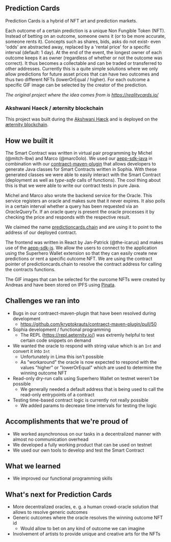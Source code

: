 ## Prediction Cards
Prediction Cards is a hybrid of NFT art and prediction markets.

Each outcome of a certain prediction is a unique Non Fungible Token (NFT). Instead of betting on an outcome, someone owns it (or to be more accurate, someone rents it). Concepts such as shares, bids, asks do not exist- even 'odds' are abstracted away, replaced by a 'rental price' for a specific interval (default: 1 day). At the end of the event, the longest owner of each outcome keeps it as owner (regardless of whether or not the outcome was correct). It thus becomes a collectable and can be traded or transferred to other addresses. Currently this is a quite simple solutions where we only allow predictions for future asset prices that can have two outcomes and thus two different NFTs (lowerOrEqual / higher). For each outcome a specific GIF image can be selected by the creator of the prediction.

_The original project where the idea comes from is https://realitycards.io/_

### Akshwani Haeck / æternity blockchain
This project was built during the [Akshwani Hæck](https://akshwanihaeck.devpost.com/) and is deployed on the [æternity blockchain](https://aeternity.com/).

## How we built it
The Smart Contract was written in virtual pair programming by Michel (@mitch-lbw) and Marco (@marc0olo). We used our [aepp-sdk-java](https://github.com/kryptokrauts/aepp-sdk-java) in combination with our [contraect-maven-plugin](https://github.com/kryptokrauts/contraect-maven-plugin) that allows developers to generate Java classes for Smart Contracts written in Sophia. With these generated classes we were able to easily interact with the Smart Contract (deployment as well as _type-safe_ calls of functions). The cool thing about this is that we were able to write our contract tests in pure Java.

Michel and Marco also wrote the backend service for the Oracle. This service registers an oracle and makes sure that it never expires. It also polls in a certain interval whether a query has been requested via an _OracleQueryTx_. If an oracle query is present the oracle processes it by checking the price and responds with the respective result.

We claimed the name [predictioncards.chain](https://testnet.aenalytics.org/names/predictioncards.chain) and are using it to point to the address of our deployed contract.

The frontend was written in React by Jan-Patrick (@the-icarus) and makes use of the [aepp-sdk-js](https://github.com/aeternity/aepp-sdk-js). We allow the users to connect to the application using the Superhero Wallet extension so that they can easily create new predictions or rent a specific outcome NFT. We are using the contract pointer of predictioncards.chain to resolve the contract address for calling the contracts functions.

The GIF images that can be selected for the ourcome NFTs were created by Andreas and have been stored on IPFS using [Pinata](https://pinata.cloud/).

## Challenges we ran into
- Bugs in our contraect-maven-plugin that have been resolved during development
   - https://github.com/kryptokrauts/contraect-maven-plugin/pull/50
- Sophia development / functional programming
   - The REPL (https://repl.aeternity.io/) was extremly helpful to test certain code snippets on demand
- We wanted the oracle to respond with string value which is an `Int` and convert it into `Int`
   - Unfortunately in Lima this isn't possible
   - As "workaround" the oracle is now expected to respond with the values "higher" or "lowerOrEqual" which are used to determine the winning outcome NFT
- Read-only dry-run calls using Superhero Wallet on testnet weren't be possible
   - We generally needed a default address that is being used to call the read-only entrypoints of a contract
- Testing time-based contract logic is currently not really possible
   - We added params to decrease time intervals for testing the logic

## Accomplishments that we're proud of
- We worked asynchronous on our tasks in a decentralized manner with almost no communication overhead
- We developed a fully working product that can be used on testnet
- We used our own tools to develop and test the Smart Contract

## What we learned
- We improved our functional programming skills

## What's next for Prediction Cards
- More decentralized oracles, e. g. a human crowd-oracle solution that allows to resolve generic outcomes
- Generic outcomes where the oracle resolves the winning outcome NFT id
    - Would allow to bet on any kind of outcome we can imagine
- Involvement of artists to provide unique and creative arts for the NFTs